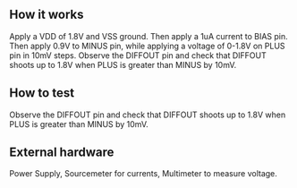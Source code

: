 <!---

This file is used to generate your project datasheet. Please fill in the information below and delete any unused
sections.

You can also include images in this folder and reference them in the markdown. Each image must be less than
512 kb in size, and the combined size of all images must be less than 1 MB.
-->

## How it works

Apply a VDD of 1.8V and VSS ground. 
Then apply a 1uA current to BIAS pin.
Then apply 0.9V to MINUS pin, while applying a voltage of 0-1.8V on PLUS pin in 10mV steps. 
Observe the DIFFOUT pin and check that DIFFOUT shoots up to 1.8V when PLUS is greater than MINUS by 10mV. 
## How to test

Observe the DIFFOUT pin and check that DIFFOUT shoots up to 1.8V when PLUS is greater than MINUS by 10mV. 
     

## External hardware
Power Supply, Sourcemeter for currents, Multimeter to measure voltage. 
